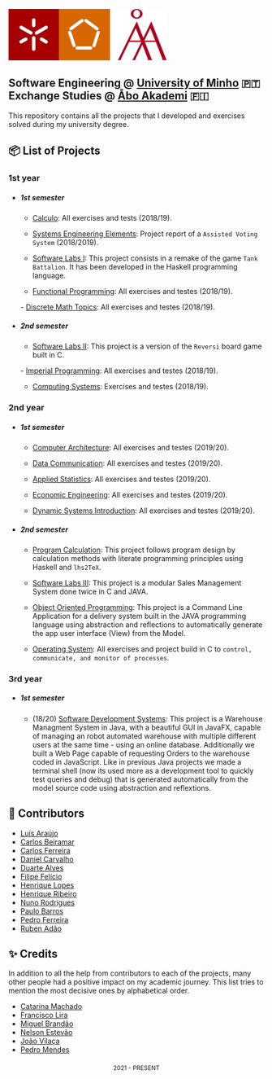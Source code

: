 ![alt text](https://github.com/LAraujo7/MIEI/raw/master/logo.png "Logo")

## Software Engineering @ [University of Minho][uminho] :portugal: <br/> Exchange Studies @ [Åbo Akademi][abo] :finland:

 [uminho]: https://www.uminho.pt/EN/
 [abo]: https://www.abo.fi/en/

This repository contains all the projects that I developed and exercises solved during my university degree.

## :package: List of Projects

### **1st year**

- ##### 1st semester

  - [Calculo](/1ºano/1ºSemestre/Calculo):
    All exercises and tests (2018/19).

  - [Systems Engineering Elements](/1ºano/1ºSemestre/EES):
    Project report of a `Assisted Voting System` (2018/2019).

  - [Software Labs I](/1ºano/1ºSemestre/LI1/):
    This project consists in a remake of the game `Tank Battalion`. It has been developed in the
    Haskell programming language.
    
  - [Functional Programming](/1ºano/1ºSemestre/PF):
    All exercises and testes (2018/19).

  - [Discrete Math Topics](/1ºano/1ºSemestre/TMD):
    All exercises and testes (2018/19).

- ##### 2nd semester

  - [Software Labs II](/1ºano/2ºSemestre/LI2):
    This project is a version of the `Reversi` board game built in C.
  
  - [Imperial Programming](/1ºano/2ºSemestre/PI):
    All exercises and testes (2018/19).

  - [Computing Systems](/1ºano/2ºSemestre/SC):
    Exercises and testes (2018/19).
    
### **2nd year**

- ##### 1st semester

  - [Computer Architecture](/2ºano/1ºSemestre/ARQC):
    All exercises and testes (2019/20).

  - [Data Communication](/2ºano/1ºSemestre/CD):
    All exercises and testes (2019/20).

  - [Applied Statistics](/2ºano/1ºSemestre/EA):
    All exercises and testes (2019/20).

  - [Economic Engineering](/2ºano/1ºSemestre/EE):
    All exercises and testes (2019/20).

  - [Dynamic Systems Introduction](/2ºano/1ºSemestre/DSS):
    All exercises and testes (2019/20).

- ##### 2nd semester

  - [Program Calculation](/2ºano/2ºSemestre/CP):
    This project follows program design by calculation methods with literate
    programming principles using Haskell and `lhs2TeX`.

  - [Software Labs III](/2ºano/2ºSemestre/LI3):
    This project is a modular Sales Management System done twice in C and JAVA.
    
  - [Object Oriented Programming](/2ºano/2ºSemestre/POO):
    This project is a Command Line Application for a delivery system built in the JAVA
    programming language using abstraction and reflections to automatically generate the app user interface (View) from the Model. 
    
  - [Operating System](/2ºano/2ºSemestre/SO):
    All exercises and project build in C to `control, communicate, and monitor of processes`.
    
### **3rd year**

- ##### 1st semester
   
  - (18/20) [Software Development Systems](/3ºano/1ºSemestre/DSS/):
    This project is a Warehouse Managment System in Java, with a beautiful GUI in JavaFX, capable of managing an robot automated warehouse with multiple different  users at the same time - using an     online database. Additionally we built a Web Page capable of requesting Orders to the warehouse coded in JavaScript. Like in previous Java projects we made a terminal shell (now its used more as a development tool to quickly test queries and debug) that is generated automatically from the model source code using abstraction and reflextions.  
    

## :handshake: Contributors

- [Luís Araújo][luis]
- [Carlos Beiramar][beira]
- [Carlos Ferreira][carlos]
- [Daniel Carvalho][daniel]
- [Duarte Alves][duarte]
- [Filipe Felício][filipe]
- [Henrique Lopes][henriqueLopes]
- [Henrique Ribeiro][henrique]
- [Nuno Rodrigues][gongas]
- [Paulo Barros][paulo]
- [Pedro Ferreira][pedro]
- [Ruben Adão][ruben]

[filipe]: https://github.com/feliciofilipe
[henrique]: https://github.com/henriq350
[luis]: https://github.com/LAraujo7
[paulo]: https://github.com/JohnBarros21
[ruben]: https://github.com/rubenadao
[beira]: https://github.com/CarlosBeiramar
[daniel]: https://github.com/danielMCF99
[carlos]: https://github.com/CarlosHSF99
[duarte]: https://github.com/DirePantsJD
[pedro]: https://github.com/pedroaf10
[henriqueLopes]: https://github.com/TehJaeger
[gongas]: https://github.com/Gongas8823

## :sparkles: Credits

In addition to all the help from contributors to each of the projects, many
other people had a positive impact on my academic journey. This list tries to
mention the most decisive ones by alphabetical order.

- [Catarina Machado][catarina]
- [Francisco Lira][lira]
- [Miguel Brandão][brandao]
- [Nelson Estevão][nelson]
- [João Vilaça][vilaça]
- [Pedro Mendes][mendes]

[catarina]: https://github.com/catarinamachado
[lira]: https://github.com/FranciscoLira
[brandao]: https://github.com/miguelbrandao
[nelson]: https://github.com/nelsonmestevao
[vilaça]: https://github.com/machadovilaca
[mendes]: https://github.com/mendess

<div align="center">
  <sub>2021 - PRESENT</sub>
</div>